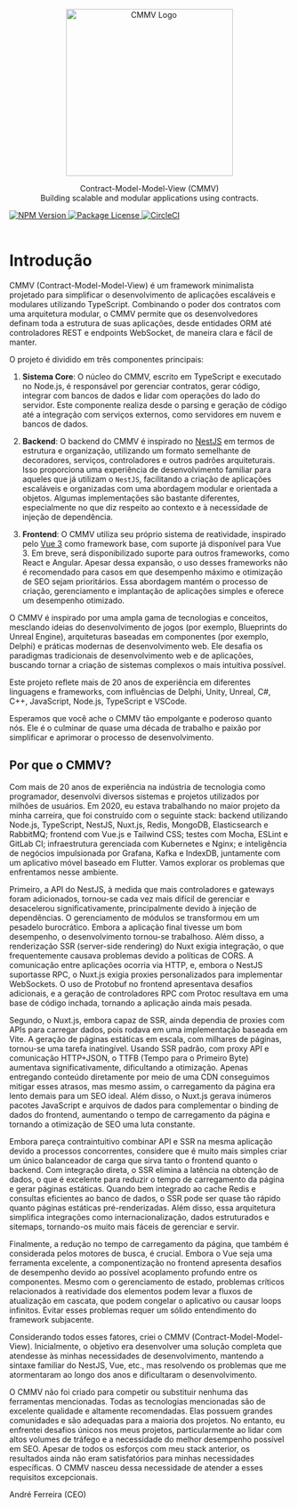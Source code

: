 <p align="center">
  <img src="assets/logo_CMMV2_icon.png" width="300" alt="CMMV Logo" />
</p>
<p align="center">Contract-Model-Model-View (CMMV) <br/> Building scalable and modular applications using contracts.</p>
<div class="flex flex-container">
    <a href="https://www.npmjs.com/package/@cmmv/core">
        <img src="https://img.shields.io/npm/v/@cmmv/core.svg" alt="NPM Version" />
    </a>
    <a href="https://github.com/andrehrferreira/cmmv/blob/main/LICENSE">
        <img src="https://img.shields.io/npm/l/@cmmv/core.svg" alt="Package License" />
    </a>
    <a href="https://dl.circleci.com/status-badge/redirect/circleci/QyJWAYrZ9JTfN1eubSDo5u/7gdwcdqbMYfbYYX4hhoNhc/tree/main" target="_blank">
        <img src="https://dl.circleci.com/status-badge/img/circleci/QyJWAYrZ9JTfN1eubSDo5u/7gdwcdqbMYfbYYX4hhoNhc/tree/main.svg" alt="CircleCI" />
    </a>
</div>

<br/>

# Introdução

CMMV (Contract-Model-Model-View) é um framework minimalista projetado para simplificar o desenvolvimento de aplicações escaláveis e modulares utilizando TypeScript. Combinando o poder dos contratos com uma arquitetura modular, o CMMV permite que os desenvolvedores definam toda a estrutura de suas aplicações, desde entidades ORM até controladores REST e endpoints WebSocket, de maneira clara e fácil de manter.

O projeto é dividido em três componentes principais:

1. **Sistema Core**: O núcleo do CMMV, escrito em TypeScript e executado no Node.js, é responsável por gerenciar contratos, gerar código, integrar com bancos de dados e lidar com operações do lado do servidor. Este componente realiza desde o parsing e geração de código até a integração com serviços externos, como servidores em nuvem e bancos de dados.

2. **Backend**: O backend do CMMV é inspirado no [NestJS](https://nestjs.com/) em termos de estrutura e organização, utilizando um formato semelhante de decoradores, serviços, controladores e outros padrões arquiteturais. Isso proporciona uma experiência de desenvolvimento familiar para aqueles que já utilizam o ``NestJS``, facilitando a criação de aplicações escaláveis e organizadas com uma abordagem modular e orientada a objetos. Algumas implementações são bastante diferentes, especialmente no que diz respeito ao contexto e à necessidade de injeção de dependência.

3. **Frontend**: O CMMV utiliza seu próprio sistema de reatividade, inspirado pelo [Vue 3](https://vuejs.org/) como framework base, com suporte já disponível para Vue 3. Em breve, será disponibilizado suporte para outros frameworks, como React e Angular. Apesar dessa expansão, o uso desses frameworks não é recomendado para casos em que desempenho máximo e otimização de SEO sejam prioritários. Essa abordagem mantém o processo de criação, gerenciamento e implantação de aplicações simples e oferece um desempenho otimizado.

O CMMV é inspirado por uma ampla gama de tecnologias e conceitos, mesclando ideias do desenvolvimento de jogos (por exemplo, Blueprints do Unreal Engine), arquiteturas baseadas em componentes (por exemplo, Delphi) e práticas modernas de desenvolvimento web. Ele desafia os paradigmas tradicionais de desenvolvimento web e de aplicações, buscando tornar a criação de sistemas complexos o mais intuitiva possível.

Este projeto reflete mais de 20 anos de experiência em diferentes linguagens e frameworks, com influências de Delphi, Unity, Unreal, C#, C++, JavaScript, Node.js, TypeScript e VSCode.

Esperamos que você ache o CMMV tão empolgante e poderoso quanto nós. Ele é o culminar de quase uma década de trabalho e paixão por simplificar e aprimorar o processo de desenvolvimento.

## Por que o CMMV?

Com mais de 20 anos de experiência na indústria de tecnologia como programador, desenvolvi diversos sistemas e projetos utilizados por milhões de usuários. Em 2020, eu estava trabalhando no maior projeto da minha carreira, que foi construído com o seguinte stack: backend utilizando Node.js, TypeScript, NestJS, Nuxt.js, Redis, MongoDB, Elasticsearch e RabbitMQ; frontend com Vue.js e Tailwind CSS; testes com Mocha, ESLint e GitLab CI; infraestrutura gerenciada com Kubernetes e Nginx; e inteligência de negócios impulsionada por Grafana, Kafka e IndexDB, juntamente com um aplicativo móvel baseado em Flutter. Vamos explorar os problemas que enfrentamos nesse ambiente.

Primeiro, a API do NestJS, à medida que mais controladores e gateways foram adicionados, tornou-se cada vez mais difícil de gerenciar e desacelerou significativamente, principalmente devido à injeção de dependências. O gerenciamento de módulos se transformou em um pesadelo burocrático. Embora a aplicação final tivesse um bom desempenho, o desenvolvimento tornou-se trabalhoso. Além disso, a renderização SSR (server-side rendering) do Nuxt exigia integração, o que frequentemente causava problemas devido a políticas de CORS. A comunicação entre aplicações ocorria via HTTP, e, embora o NestJS suportasse RPC, o Nuxt.js exigia proxies personalizados para implementar WebSockets. O uso de Protobuf no frontend apresentava desafios adicionais, e a geração de controladores RPC com Protoc resultava em uma base de código inchada, tornando a aplicação ainda mais pesada.

Segundo, o Nuxt.js, embora capaz de SSR, ainda dependia de proxies com APIs para carregar dados, pois rodava em uma implementação baseada em Vite. A geração de páginas estáticas em escala, com milhares de páginas, tornou-se uma tarefa inatingível. Usando SSR padrão, com proxy API e comunicação HTTP+JSON, o TTFB (Tempo para o Primeiro Byte) aumentava significativamente, dificultando a otimização. Apenas entregando conteúdo diretamente por meio de uma CDN conseguimos mitigar esses atrasos, mas mesmo assim, o carregamento da página era lento demais para um SEO ideal. Além disso, o Nuxt.js gerava inúmeros pacotes JavaScript e arquivos de dados para complementar o binding de dados do frontend, aumentando o tempo de carregamento da página e tornando a otimização de SEO uma luta constante.

Embora pareça contraintuitivo combinar API e SSR na mesma aplicação devido a processos concorrentes, considere que é muito mais simples criar um único balanceador de carga que sirva tanto o frontend quanto o backend. Com integração direta, o SSR elimina a latência na obtenção de dados, o que é excelente para reduzir o tempo de carregamento da página e gerar páginas estáticas. Quando bem integrado ao cache Redis e consultas eficientes ao banco de dados, o SSR pode ser quase tão rápido quanto páginas estáticas pré-renderizadas. Além disso, essa arquitetura simplifica integrações como internacionalização, dados estruturados e sitemaps, tornando-os muito mais fáceis de gerenciar e servir.

Finalmente, a redução no tempo de carregamento da página, que também é considerada pelos motores de busca, é crucial. Embora o Vue seja uma ferramenta excelente, a componentização no frontend apresenta desafios de desempenho devido ao possível acoplamento profundo entre os componentes. Mesmo com o gerenciamento de estado, problemas críticos relacionados à reatividade dos elementos podem levar a fluxos de atualização em cascata, que podem congelar o aplicativo ou causar loops infinitos. Evitar esses problemas requer um sólido entendimento do framework subjacente.

Considerando todos esses fatores, criei o CMMV (Contract-Model-Model-View). Inicialmente, o objetivo era desenvolver uma solução completa que atendesse às minhas necessidades de desenvolvimento, mantendo a sintaxe familiar do NestJS, Vue, etc., mas resolvendo os problemas que me atormentaram ao longo dos anos e dificultaram o desenvolvimento.

O CMMV não foi criado para competir ou substituir nenhuma das ferramentas mencionadas. Todas as tecnologias mencionadas são de excelente qualidade e altamente recomendadas. Elas possuem grandes comunidades e são adequadas para a maioria dos projetos. No entanto, eu enfrentei desafios únicos nos meus projetos, particularmente ao lidar com altos volumes de tráfego e a necessidade do melhor desempenho possível em SEO. Apesar de todos os esforços com meu stack anterior, os resultados ainda não eram satisfatórios para minhas necessidades específicas. O CMMV nasceu dessa necessidade de atender a esses requisitos excepcionais.

André Ferreira (CEO)
